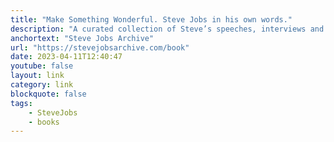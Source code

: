 ```yaml
---
title: "Make Something Wonderful. Steve Jobs in his own words."
description: "A curated collection of Steve’s speeches, interviews and correspondence, _Make Something Wonderful_ offers an unparalleled window into how one of the world’s most creative entrepreneurs approached his life and work."
anchortext: "Steve Jobs Archive"
url: "https://stevejobsarchive.com/book"
date: 2023-04-11T12:40:47
youtube: false
layout: link
category: link
blockquote: false
tags:
    - SteveJobs
    - books
---
```


